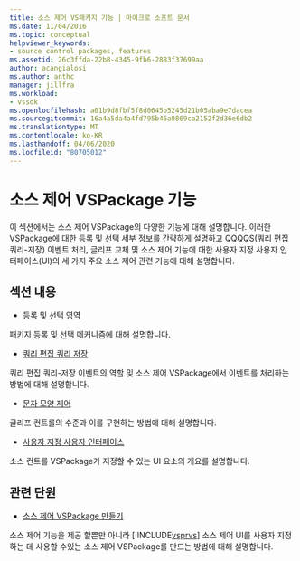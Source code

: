 ```yaml
---
title: 소스 제어 VS패키지 기능 | 마이크로 소프트 문서
ms.date: 11/04/2016
ms.topic: conceptual
helpviewer_keywords:
- source control packages, features
ms.assetid: 26c3ffda-22b8-4345-9fb6-2883f37699aa
author: acangialosi
ms.author: anthc
manager: jillfra
ms.workload:
- vssdk
ms.openlocfilehash: a01b9d8fbf5f8d0645b5245d21b05aba9e7dacea
ms.sourcegitcommit: 16a4a5da4a4fd795b46a0869ca2152f2d36e6db2
ms.translationtype: MT
ms.contentlocale: ko-KR
ms.lasthandoff: 04/06/2020
ms.locfileid: "80705012"
---
```

# <a name="source-control-vspackage-features"></a>소스 제어 VSPackage 기능
이 섹션에서는 소스 제어 VSPackage의 다양한 기능에 대해 설명합니다. 이러한 VSPackage에 대한 등록 및 선택 세부 정보를 간략하게 설명하고 QQQQS(쿼리 편집 쿼리-저장) 이벤트 처리, 글리프 교체 및 소스 제어 기능에 대한 사용자 지정 사용자 인터페이스(UI)의 세 가지 주요 소스 제어 관련 기능에 대해 설명합니다.

## <a name="in-this-section"></a>섹션 내용
- [등록 및 선택 영역](../../extensibility/internals/registration-and-selection-source-control-vspackage.md)

 패키지 등록 및 선택 메커니즘에 대해 설명합니다.

- [쿼리 편집 쿼리 저장](../../extensibility/internals/query-edit-query-save-source-control-vspackage.md)

 쿼리 편집 쿼리-저장 이벤트의 역할 및 소스 제어 VSPackage에서 이벤트를 처리하는 방법에 대해 설명합니다.

- [문자 모양 제어](../../extensibility/internals/glyph-control-source-control-vspackage.md)

 글리프 컨트롤의 수준과 이를 구현하는 방법에 대해 설명합니다.

- [사용자 지정 사용자 인터페이스](../../extensibility/internals/custom-user-interface-source-control-vspackage.md)

 소스 컨트롤 VSPackage가 지정할 수 있는 UI 요소의 개요를 설명합니다.

## <a name="related-sections"></a>관련 단원
- [소스 제어 VSPackage 만들기](../../extensibility/internals/creating-a-source-control-vspackage.md)

 소스 제어 기능을 제공 할뿐만 아니라 [!INCLUDE[vsprvs](../../code-quality/includes/vsprvs_md.md)] 소스 제어 UI를 사용자 지정하는 데 사용할 수있는 소스 제어 VSPackage를 만드는 방법에 대해 설명합니다.
